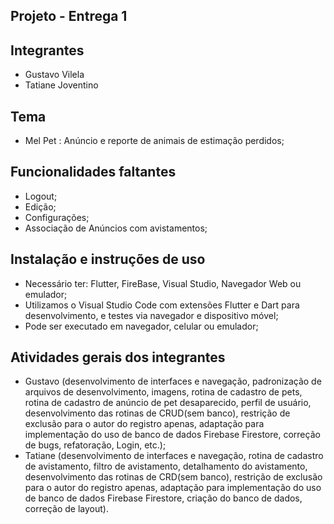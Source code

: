 ## Projeto - Entrega 1

## Integrantes
- Gustavo Vilela
- Tatiane Joventino

## Tema
- Mel Pet : Anúncio e reporte de animais de estimação perdidos;

## Funcionalidades faltantes
- Logout;
- Edição;
- Configurações;
- Associação de Anúncios com avistamentos;

## Instalação e instruções de uso
- Necessário ter: Flutter, FireBase, Visual Studio, Navegador Web ou emulador;
- Utilizamos o Visual Studio Code com extensões Flutter e Dart para desenvolvimento, e testes via navegador e dispositivo móvel;
- Pode ser executado em navegador, celular ou emulador;

## Atividades gerais dos integrantes
- Gustavo (desenvolvimento de interfaces e navegação, padronização de arquivos de desenvolvimento, imagens, rotina de cadastro de pets, rotina de cadastro de anúncio de pet desaparecido, perfil de usuário, desenvolvimento das rotinas de CRUD(sem banco), restrição de exclusão para o autor do registro apenas, adaptação para implementação do uso de banco de dados Firebase Firestore, correção de bugs, refatoração, Login, etc.);
- Tatiane (desenvolvimento de interfaces e navegação, rotina de cadastro de avistamento, filtro de avistamento, detalhamento do avistamento, desenvolvimento das rotinas de CRD(sem banco), restrição de exclusão para o autor do registro apenas, adaptação para implementação do uso de banco de dados Firebase Firestore, criação do banco de dados, correção de layout).
